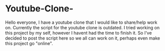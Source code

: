 # Youtube-Clone-
Hello everyone, I have a youtube clone that I would like to share/help work on. Currently the script for the youtube clone is outdated. I tried working on this project by my self, however I havent had the time to finish it. So I've decided to post the script here so we all can work on it, perhaps even make this project go "online".
